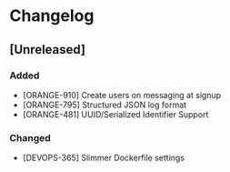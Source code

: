 # Changelog

## [Unreleased]
### Added
- [ORANGE-910] Create users on messaging at signup
- [ORANGE-795] Structured JSON log format
- [ORANGE-481] UUID/Serialized Identifier Support

### Changed
- [DEVOPS-365] Slimmer Dockerfile settings
